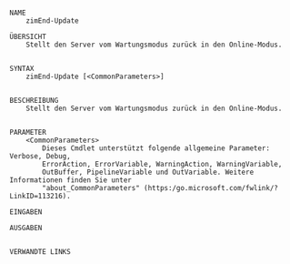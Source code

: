 ﻿```

NAME
    zimEnd-Update
    
ÜBERSICHT
    Stellt den Server vom Wartungsmodus zurück in den Online-Modus.
    
    
SYNTAX
    zimEnd-Update [<CommonParameters>]
    
    
BESCHREIBUNG
    Stellt den Server vom Wartungsmodus zurück in den Online-Modus.
    

PARAMETER
    <CommonParameters>
        Dieses Cmdlet unterstützt folgende allgemeine Parameter: Verbose, Debug,
        ErrorAction, ErrorVariable, WarningAction, WarningVariable,
        OutBuffer, PipelineVariable und OutVariable. Weitere Informationen finden Sie unter 
        "about_CommonParameters" (https:/go.microsoft.com/fwlink/?LinkID=113216). 
    
EINGABEN
    
AUSGABEN
    
    
VERWANDTE LINKS



```

